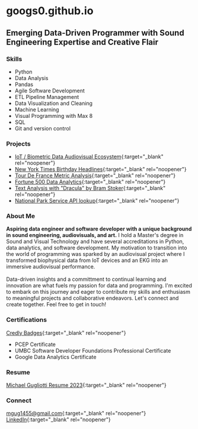 # googs0.github.io

## Emerging Data-Driven Programmer with Sound Engineering Expertise and Creative Flair

### Skills
- Python 
- Data Analysis
- Pandas
- Agile Software Development
- ETL Pipeline Management
- Data Visualization and Cleaning
- Machine Learning
- Visual Programming with Max 8
- SQL
- Git and version control

### Projects
- [IoT / Biometric Data Audiovisual Ecosystem](https://github.com/googs0/Audiovisual_IoT_EKG/tree/main){:target="_blank" rel="noopener"}
- [New York Times Birthday Headlines](https://github.com/googs0/NYT_Birthday_API/tree/main){:target="_blank" rel="noopener"}
- [Tour De France Metric Analysis](https://github.com/googs0/TDF_Analysis/tree/main){:target="_blank" rel="noopener"}
- [Fortune 500 Data Analytics](https://github.com/googs0/fortune500_analytics/tree/main){:target="_blank" rel="noopener"}
- [Text Analysis with "Dracula" by Bram Stoker](https://github.com/googs0/Word_Analysis_Dracula/tree/main){:target="_blank" rel="noopener"}
- [National Park Service API lookup](https://github.com/googs0/NPS_API_class/tree/main){:target="_blank" rel="noopener"}

### About Me
**Aspiring data engineer and software developer with a unique background in sound engineering, audiovisuals, and art.** I hold a Master's degree in Sound and Visual Technology and have several accreditations in Python, data analytics, and software development. My motivation to transition into the world of programming was sparked by an audiovisual project where I transformed biophysical data from IoT devices and an EKG into an immersive audiovisual performance. 
<br>
<br>
Data-driven insights and a committment to continual learning and innovation are what fuels my passion for data and programming. I'm excited to embark on this journey and eager to contribute my skills and enthusiasm to meaningful projects and collaborative endeavors. Let's connect and create together. 
Feel free to get in touch! 

### Certifications 

[Credly Badges](https://www.credly.com/users/michael-gugliotti/badges){:target="_blank" rel="noopener"}

- PCEP Certificate
- UMBC Software Developer Foundations Professional Certificate
- Google Data Analytics Certificate

### Resume
[Michael Gugliotti Resume 2023](/assets/){:target="_blank" rel="noopener"}

### Connect
[mgug1455@gmail.com](mailto:mgug1455@gmail.com){:target="_blank" rel="noopener"}
  <br>
[LinkedIn](https://www.linkedin.com/in/mgug1455/){:target="_blank" rel="noopener"}
